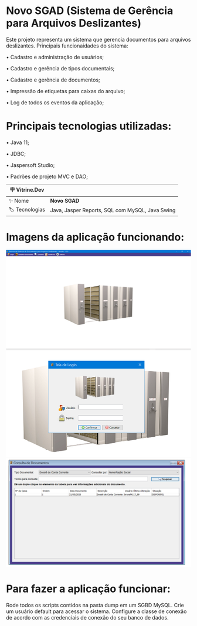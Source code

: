 # Novo SGAD (Sistema de Gerência para Arquivos Deslizantes)

Este projeto representa um sistema que gerencia documentos para arquivos deslizantes. Principais funcionaidades do sistema:

• Cadastro e administração de usuários;

• Cadastro e gerência de tipos documentais;

• Cadastro e gerência de documentos;

• Impressão de etiquetas para caixas do arquivo;

• Log de todos os eventos da aplicação;

# Principais tecnologias utilizadas:

• Java 11;

• JDBC;

• Jaspersoft Studio;

• Padrões de projeto MVC e DAO;

| :placard: Vitrine.Dev |     |
| -------------  | --- |
| :sparkles: Nome        | **Novo SGAD**
| :label: Tecnologias | Java, Jasper Reports, SQL com MySQL, Java Swing

# Imagens da aplicação funcionando:

<!-- Inserir imagem com a #vitrinedev ao final do link -->
![alt text](https://github.com/alissonjaques/imagens-aplicacoes/blob/main/arquivo-deslizante/home.png#vitrinedev)
![alt text](https://github.com/alissonjaques/imagens-aplicacoes/blob/main/arquivo-deslizante/login.png#vitrinedev)
![alt text](https://github.com/alissonjaques/imagens-aplicacoes/blob/main/arquivo-deslizante/arquivamento.png#vitrinedev)

# Para fazer a aplicação funcionar:

Rode todos os scripts contidos na pasta dump em um SGBD MySQL. Crie um usuário default para acessar o sistema. Configure a classe de conexão de acordo com as credenciais
de conexão do seu banco de dados.

